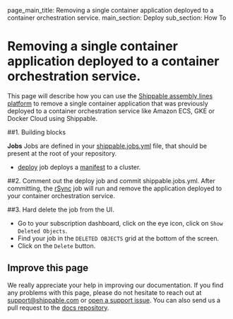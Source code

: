 page_main_title: Removing a single container application deployed to a container orchestration service.
main_section: Deploy
sub_section: How To

# Removing a single container application deployed to a container orchestration service.

This page will describe how you can use the [Shippable assembly lines platform](/platform/overview/) to remove a single container application that was previously deployed to a container orchestration service like Amazon ECS, GKE or Docker Cloud
using Shippable.

##1. Building blocks

**Jobs**
Jobs are defined in your [shippable.jobs.yml](/platform/tutorial/workflow/shippable-jobs-yml/) file, that should be present at the root of your repository.

- [deploy](/platform/workflow/job/deploy/) job deploys a [manifest](/platform/workflow/job/manifest/) to a cluster.

##2. Comment out the deploy job and commit shippable.jobs.yml.
After committing, the [rSync](platform/workflow/job/rsync/#rsync) job will run and remove the application deployed to your container orchestration service.

##3. Hard delete the job from the UI.

- Go to your subscription dashboard, click on the eye icon, click on `Show Deleted Objects`.
- Find your job in the `DELETED OBJECTS` grid at the bottom of the screen.
- Click on the `Delete` button.

## Improve this page

We really appreciate your help in improving our documentation. If you find any problems with this page, please do not hesitate to reach out at [support@shippable.com](mailto:support@shippable.com) or [open a support issue](https://www.github.com/Shippable/support/issues). You can also send us a pull request to the [docs repository](https://www.github.com/Shippable/docs).
